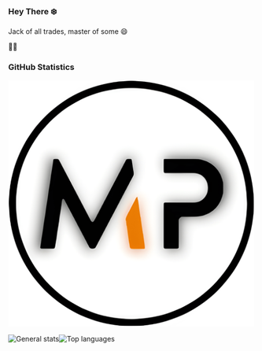 ### Hey There ❄️

Jack of all trades, master of some 😄

🤔🤔

### GitHub Statistics

<img
  src="https://raw.githubusercontent.com/0xpako/0xpako/main/images/qPjSsLD8_4xfavi.png"
  alt="MP Logo"
  style="display: inline-block; margin: 0 auto; max-width: 500px; max-height: 500px">

<!--
![GitHub Stats](https://github-readme-stats.vercel.app/api?username=MangaD&show_icons=true&theme=github_dark)
-->

<p align="left">
  <img align="left" src="https://github-readme-stats.vercel.app/api?username=0xpako&theme=github_dark&show_icons=true&hide_border=true&count_private=true" alt="General stats"/>
  <img align="left" src="https://github-readme-stats.vercel.app/api/top-langs/?username=0xpako&theme=github_dark&show_icons=true&hide_border=true&layout=compact" alt="Top languages"/>
</p>
<!--
**0xpako/0xpako** is a ✨ _special_ ✨ repository because its `README.md` (this file) appears on your GitHub profile.

to hide languages: &hide=css,html

Here are some ideas to get you started:

- 🔭 I’m currently working on ...
- 🌱 I’m currently learning ...
- 👯 I’m looking to collaborate on ...
- 🤔 I’m looking for help with ...
- 💬 Ask me about ...
- 📫 How to reach me: ...
- 😄 Pronouns: ...
- ⚡ Fun fact: ...
-->
